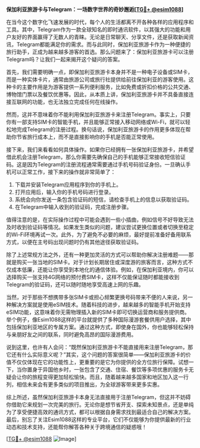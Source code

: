 **保加利亚旅游卡与Telegram：一场数字世界的奇妙邂逅[[TG💪+ @esim1088](https://t.me/s/esim1088)]**

在当今这个数字化飞速发展的时代，每个人的生活都离不开各种各样的应用程序和工具。其中，Telegram作为一款全球知名的即时通讯软件，以其强大的功能和用户友好的界面赢得了无数人的青睐。无论是日常聊天、分享文件，还是获取新闻资讯，Telegram都能满足你的需求。而与此同时，保加利亚旅游卡作为一种便捷的旅行助手，正成为越来越多游客的首选。那么问题来了：保加利亚旅游卡可以注册Telegram吗？让我们一起来揭开这个疑问的答案。

首先，我们需要明确一点，即保加利亚旅游卡本身并不是一种电子设备或SIM卡，而是一种实体卡片，通常由旅游公司或旅行社提供给前往保加利亚的游客使用。这种卡的主要作用是为游客提供一系列便利服务，比如免费或折扣价格的公共交通、博物馆门票以及餐饮优惠等。因此，从本质上讲，保加利亚旅游卡并不具备直接连接互联网的功能，也无法独立完成任何在线操作。

然而，这并不意味着你不能利用保加利亚旅游卡来注册Telegram。事实上，只要你有一部支持SIM卡的智能手机，并且能够正常接入移动网络或Wi-Fi，就可以轻松地完成Telegram的注册过程。换句话说，保加利亚旅游卡的作用更多体现在帮助你节省旅行成本上，而不是直接影响你的手机是否能正常使用。

接下来，我们来看看如何具体操作。如果你已经拥有一张保加利亚旅游卡，并希望借此机会注册Telegram，那么你需要先确保自己的手机能够正常接收短信验证码。这是因为Telegram的注册流程通常需要通过手机号码验证身份。一旦确认手机可以正常工作，接下来的操作就非常简单了：

1. 下载并安装Telegram应用程序到你的手机上。
2. 打开应用后，输入你的手机号码进行登录。
3. 系统会向你发送一条包含验证码的短信，请检查手机上的信息以获取验证码。
4. 在Telegram中输入收到的验证码，完成注册步骤。

值得注意的是，在实际操作过程中可能会遇到一些小插曲，例如信号不好导致无法及时收到验证码等情况。如果发生类似的问题，建议尝试更换位置或者切换至稳定的Wi-Fi环境再试一次。此外，为了避免不必要的麻烦，最好提前准备好备用联系方式，以便在主号码出现问题时仍有其他途径获取验证码。

除了上述常规方法之外，还有一种更加灵活的方式可以帮助你解决注册难题——那就是购买一张当地的SIM卡。对于计划长期居住或深度游的旅客而言，这种方式不仅成本低廉，还能让你享受到本地化的通信体验。例如，在保加利亚境内，你可以选择购买一张支持4G网络的预付费SIM卡，这样不仅能保证随时都能接收到Telegram的验证码，还可以随时随地享受高速上网的乐趣。

当然，对于那些不想携带多张SIM卡或担心频繁更换号码带来不便的人来说，另一种解决方案就是使用eSIM技术。随着科技的进步，越来越多的智能手机开始支持eSIM功能，这意味着你无需物理插入新的SIM卡即可切换运营商和服务提供商。举个例子，像Esim1088这样的平台就提供了多种国际漫游套餐供用户选择，其中包括保加利亚地区的专属方案。通过这种方式，即使身在国外，你也能够轻松保持与亲朋好友之间的联系，同时避免高昂的国际漫游费用。

说到这里，也许有人会问：“既然保加利亚旅游卡不能直接用来注册Telegram，那它还有什么实际意义呢？”其实，这个问题的答案很简单——保加利亚旅游卡的价值不仅仅体现在它的功能性上，更重要的是它为你提供的全方位旅行保障。试想一下，当你置身于异国他乡时，一张包含了交通、住宿、餐饮等多项优惠的服务卡无疑会让你的旅程变得更加轻松愉快。而且，随着越来越多国家和地区加入这一行列，相信未来会有更多类似的项目推出，为全球游客带来更多实惠。

综上所述，虽然保加利亚旅游卡本身无法直接用于注册Telegram，但这并不妨碍你借助它来规划一次完美的旅行。无论你是想节省开支、探索未知景点，还是单纯为了享受便捷高效的通讯方式，都可以根据自身需求找到最适合自己的解决方案。最后，别忘了关注Esim1088这样的专业平台，它们不仅能够为你提供最新的行业动态和技术支持，还能帮你解答各种关于跨境通信的疑惑哦！

[[TG💪+ @esim1088](https://t.me/s/esim1088) ![Image](https://i.postimg.cc/4NQfJmqS/Snipaste-2025-05-13-00-14-12.png)]